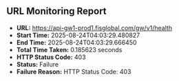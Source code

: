 ## URL Monitoring Report

- **URL:** https://api-gw1-prod1.fisglobal.com/gw/v1/health
- **Start Time:** 2025-08-24T04:03:29.480827
- **End Time:** 2025-08-24T04:03:29.666450
- **Total Time Taken:** 0.185623 seconds
- **HTTP Status Code:** 403
- **Status:** Failure
- **Failure Reason:** HTTP Status Code: 403
